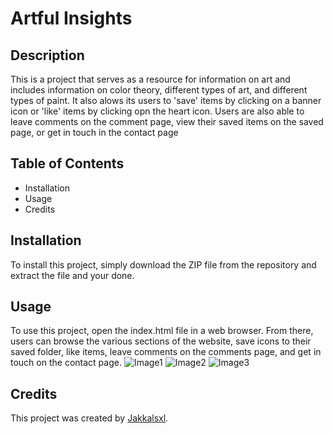 # Artful Insights
## Description
This is a project that serves as a resource for information on art and includes information on color theory, different types of art, and different types of paint.
It also alows its users to 'save' items by clicking on a banner icon or 'like' items by clicking opn the heart icon. Users are also able to leave comments on the comment page, view their saved items on the saved page, or get in touch in the contact page

## Table of Contents
* Installation
* Usage
* Credits

## Installation
To install this project, simply download the ZIP file from the repository and extract the file and your done.

## Usage
To use this project, open the index.html file in a web browser. From there, users can browse the various sections of the website, save icons to their saved folder, like items, leave comments on the comments page, and get in touch on the contact page.
![Image1](https://user-images.githubusercontent.com/121575938/211152458-cdaa8cb4-9a5b-48ef-9c1b-43798a3b5a9e.png)
![Image2](https://user-images.githubusercontent.com/121575938/211152471-cd4e86a4-81cc-4572-b5bc-472e32a8a76c.png)
![Image3](https://user-images.githubusercontent.com/121575938/211152479-3577f847-adf9-402c-a12b-bfea4136594e.png)

## Credits
This project was created by [Jakkalsxl](https://github.com/Jakkalsxl).
